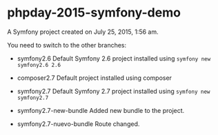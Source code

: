 phpday-2015-symfony-demo
========================

A Symfony project created on July 25, 2015, 1:56 am.

You need to switch to the other branches:

* symfony2.6
Default Symfony 2.6 project installed using `symfony new symfony2.6 2.6`

* composer2.7
Default project installed using composer

* symfony2.7
Default Symfony 2.7 project installed using `symfony new symfony2.7`

* symfony2.7-new-bundle
Added new bundle to the project.

* symfony2.7-nuevo-bundle
Route changed.

